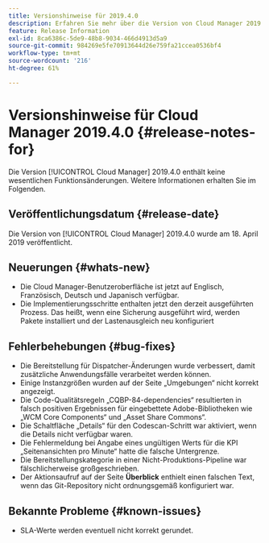 ```yaml
---
title: Versionshinweise für 2019.4.0
description: Erfahren Sie mehr über die Version von Cloud Manager 2019.4.0.
feature: Release Information
exl-id: 8ca6386c-5de9-48b8-9034-466d4913d5a9
source-git-commit: 984269e5fe70913644d26e759fa21ccea0536bf4
workflow-type: tm+mt
source-wordcount: '216'
ht-degree: 61%

---
```


# Versionshinweise für Cloud Manager 2019.4.0 {#release-notes-for}

Die Version [!UICONTROL Cloud Manager] 2019.4.0 enthält keine wesentlichen Funktionsänderungen. Weitere Informationen erhalten Sie im Folgenden.

## Veröffentlichungsdatum {#release-date}

Die Version von [!UICONTROL Cloud Manager] 2019.4.0 wurde am 18. April 2019 veröffentlicht.

## Neuerungen {#whats-new}

* Die Cloud Manager-Benutzeroberfläche ist jetzt auf Englisch, Französisch, Deutsch und Japanisch verfügbar.
* Die Implementierungsschritte enthalten jetzt den derzeit ausgeführten Prozess. Das heißt, wenn eine Sicherung ausgeführt wird, werden Pakete installiert und der Lastenausgleich neu konfiguriert

## Fehlerbehebungen {#bug-fixes}

* Die Bereitstellung für Dispatcher-Änderungen wurde verbessert, damit zusätzliche Anwendungsfälle verarbeitet werden können.
* Einige Instanzgrößen wurden auf der Seite „Umgebungen“ nicht korrekt angezeigt.
* Die Code-Qualitätsregeln „CQBP-84-dependencies“ resultierten in falsch positiven Ergebnissen für eingebettete Adobe-Bibliotheken wie „WCM Core Components“ und „Asset Share Commons“.
* Die Schaltfläche „Details“ für den Codescan-Schritt war aktiviert, wenn die Details nicht verfügbar waren.
* Die Fehlermeldung bei Angabe eines ungültigen Werts für die KPI „Seitenansichten pro Minute“ hatte die falsche Untergrenze.
* Die Bereitstellungskategorie in einer Nicht-Produktions-Pipeline war fälschlicherweise großgeschrieben.
* Der Aktionsaufruf auf der Seite **Überblick** enthielt einen falschen Text, wenn das Git-Repository nicht ordnungsgemäß konfiguriert war.

## Bekannte Probleme {#known-issues}

* SLA-Werte werden eventuell nicht korrekt gerundet.
